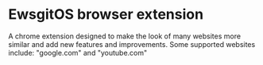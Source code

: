 # EwsgitOS browser extension

A chrome extension designed to make the look of many websites more similar and add new features and improvements.
Some supported websites include: "google.com" and "youtube.com"
